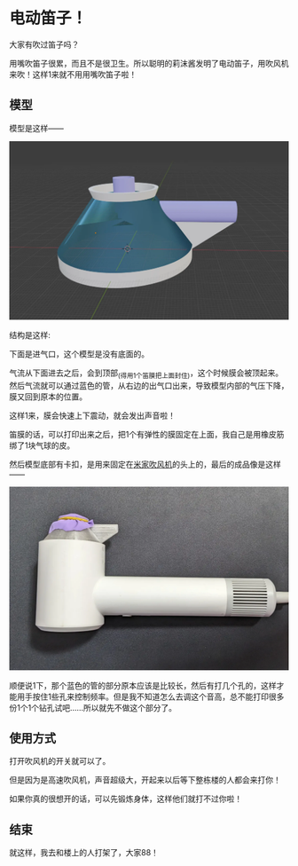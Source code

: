 # 电动笛子！

大家有吹过笛子吗？

用嘴吹笛子很累，而且不是很卫生。所以聪明的莉沫酱发明了电动笛子，用吹风机来吹！这样1来就不用用嘴吹笛子啦！


## 模型

模型是这样——

![1.web](1.webp)

结构是这样:

下面是进气口，这个模型是没有底面的。

气流从下面进去之后，会到顶部<sub>(得用1个笛膜把上面封住)</sub>，这个时候膜会被顶起来。然后气流就可以通过蓝色的管，从右边的出气口出来，导致模型内部的气压下降，膜又回到原本的位置。

这样1来，膜会快速上下震动，就会发出声音啦！

笛膜的话，可以打印出来之后，把1个有弹性的膜固定在上面，我自己是用橡皮筋绑了1块气球的皮。

然后模型底部有卡扣，是用来固定在[米家吹风机](https://item.jd.com/100066192247.html)的头上的，最后的成品像是这样——

![2.web](2.webp)

顺便说1下，那个蓝色的管的部分原本应该是比较长，然后有打几个孔的，这样才能用手按住1些孔来控制频率。但是我不知道怎么去调这个音高，总不能打印很多份1个1个钻孔试吧……所以就先不做这个部分了。


## 使用方式

打开吹风机的开关就可以了。

但是因为是高速吹风机，声音超级大，开起来以后等下整栋楼的人都会来打你！

如果你真的很想开的话，可以先锻炼身体，这样他们就打不过你啦！


## 结束

就这样，我去和楼上的人打架了，大家88！
